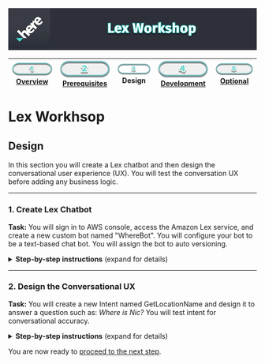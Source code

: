 <img src="./workshop_header.jpg" width="890" />

| [![Overview](../../images/01_off.png)<br>Overview](./README.md) | [![Prerequisites](../../images/02_off.png)<br>Prerequisites](./02.md) | ![Design](../../images/03.png)<br>Design | [![Development](../../images/04_off.png)<br>Development](./04.md) | [![Optional](../../images/05_off.png)<br>Optional](./05.md)
| :---: | :---: | :---: | :---: | :---: |

# Lex Workhsop

## Design

In this section you will create a Lex chatbot and then design the conversational user experience (UX). You will test the conversation UX before adding any business logic.

___

### 1. Create Lex Chatbot

**Task:** You will sign in to AWS console, access the Amazon Lex service, and create a new custom bot named "WhereBot". You will configure your bot to be a text-based chat bot. You will assign the bot to auto versioning.

<details>
<summary><strong>Step-by-step instructions</strong> (expand for details)</summary><p>

1. Sign in with your AWS developer account at https://console.aws.amazon.com. Under AWS services, type "Lex", then select **Amazon Lex**:

    ![aws console lex](./aws_console_lex.jpg) 

1. If this is your first time, select the **Get Started** button

1. On the **Create your bot** screen, select **Custom bot** and apply the following values:
   * **Bot name:**           *WhereBot*
   * **Output voice:**       *None. This is only a text based application*
   * **Session timeout:**    *1 min*
   * **COPPA:**              *No*

    ![aws lex create custom](./aws_lex_create_custom.jpg) 

    > After selecting the **Create** button, you should now be in the **WhereBot** Lex service with **Editor** as the active tab.

1. Select the **Settings** tab and confirm **Aliases** is the selected option. Apply the following values and then select the **+** button:
   * **Alias name:**        *Demo*
   * **Bot Version:**      *Latest*

    ![aws lex version](./aws_lex_version.jpg) 

   > Switch back to **Editor** tab. You have successfully created your Lex custom bot. Now it is time to design it.

</p></details>

___

### 2. Design the Conversational UX

**Task:** You will create a new Intent named GetLocationName and design it to answer a question such as: *Where is Nic?* You will test intent for conversational accuracy. 

<details>
<summary><strong>Step-by-step instructions</strong> (expand for details)</summary><p>

1. In the **Editor** tab, select the **+ Create Intent** button. In the pop-up dialogue box, select **+ Create intent** option. Type "GetLocationName" and select **Add** button.

    ![aws lex create intent getlocationname](./aws_lex_create_intent_getlocationname.jpg) 

   > After selecting the **Add** button, you should now see **GetLocationName** at the top of the main panel.

1. Select the **Slot types +** option from left panel. In the pop-up dialogue box, select **+ Create slot type** option. Type in the following for each field:
   * **Slot type name:**    *TrackablePerson*
   * **Description:**       *Person tracked with geolocation*
   * **Slot Resolution:**   *Restrict to Slot values and Synonyms*
   * **Value:** 
      * Nic: Nicolas
      * Mike: Michael
      * Jay: Jayson
      * Richard *(no synonym)* 

   ![aws lex create slot trackableperson](./aws_lex_create_slot_trackableperson.jpg)

    > After selecting the **Add slot to intent** button, you should now see a new line in the **Slots** section with the name of **slotOne** and a type of **TrackablePerson**. 

1.  Type "Who?" for the **Prompt** value for **slotOne**

    > Because the **Required** setting is checked, a prompt is needed if the user does not initially provide it.

1.  Add the following values for **Sample utterances** (select **+** to add each value):
   * *Where*
   * *Where is {slotOne}*

   ![aws lex save getlocationname](./aws_lex_save_getlocationname.jpg)

   > Sample utterances are how your bot will be invoked.

1.  Select the **Save Intent** button.

1.  Select the **Build** button at top of page and wait for success.

   ![aws lex build](./aws_lex_build.jpg)

1.  Expand the **Test bot** panel on righ side of screen and type "Where" in the textbox with the watermark of *Chat with your bot...* When prompted for **Who?**, type "Nic".

   ![aws lex test nic](./aws_lex_test_nic.jpg)

   > The final response generated only returns the values of which Intent was invoked (*GetLocationName*) and what parameter (*slotOne:Nic*) was provided. This behavior is due to **Fulfillment** option for intent set to **Return parameters to client**. We will keep it at this setting for now to confirm testing of conversational UX.
   > When the bot was invoked by typing "Where", it prompted for additional information because **slotOne** is required.

1.  Select **Clear chat history** and type "Where is Michael"

   ![aws lex test nic](./aws_lex_test_michael.jpg)

   > The bot was invoked by typing "Where is Michael" - which used the **Where is {slotOne}** utterance. Because the value for **slotOne** was provided, no additional prompts were needed. Also note that although "Michael" was typed in, the parameter type returned is "Mike", because of the synonym relationship.

1.  Select **Clear chat history** and type "Where is Fred". When prompted, type "Fred" again. When prompted again, type "Freddy"

   ![aws lex test fred](./aws_lex_test_fred.jpg)

   > The bot was invoked by typing "Where is Fred". However, because an unknown value was provided for **slotOne**, the bot repeatedly prompted **Who?** for a known value until the third failed attempt.

1.  Select **Clear chat history** and type "Howdy". When prompted, type "where is jayson" (all lower case)

   ![aws lex test howdy](./aws_lex_test_howdy.jpg)

   > The bot was did not successfully invoke an intent because "Howdy" is not a recognized utterance. The bot kindly asked for another attempt. When entering the values in lower case, the bot still invokes the intent properly. Again, providing the value of "Jayson" returned "Jay" as slot value due to synonym relationship.

   > You have successfully tested the conversation UX.

</p></details>

You are now ready to [proceed to the next step](./04.md).